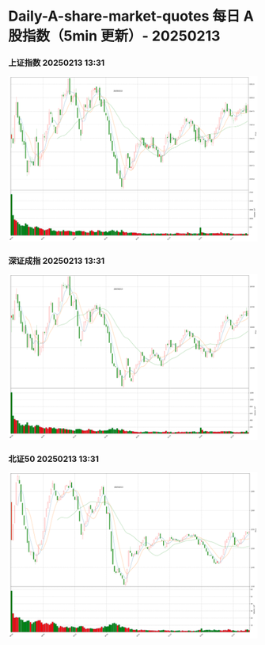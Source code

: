 
# Daily-A-share-market-quotes 每日 A 股指数（5min 更新）- 20250213

### 上证指数 20250213 13:31
![](./fig/2025/2/20250213-sh000001.png)

### 深证成指 20250213 13:31
![](./fig/2025/2/20250213-sz399001.png)

### 北证50 20250213 13:31
![](./fig/2025/2/20250213-bj899050.png)
